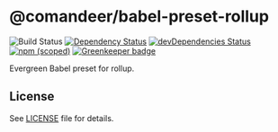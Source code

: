 # @comandeer/babel-preset-rollup

![Build Status](https://github.com/Comandeer/babel-preset-rollup/workflows/CI/badge.svg) [![Dependency Status](https://david-dm.org/Comandeer/babel-preset-rollup.svg)](https://david-dm.org/Comandeer/babel-preset-rollup) [![devDependencies Status](https://david-dm.org/Comandeer/babel-preset-rollup/dev-status.svg)](https://david-dm.org/Comandeer/babel-preset-rollup?type=dev) [![npm (scoped)](https://img.shields.io/npm/v/@comandeer/babel-preset-rollup.svg)]() [![Greenkeeper badge](https://badges.greenkeeper.io/Comandeer/babel-preset-rollup.svg)](https://greenkeeper.io/)

Evergreen Babel preset for rollup.

## License

See [LICENSE](./LICENSE) file for details.
